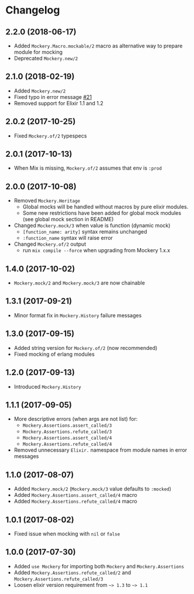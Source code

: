 # Changelog

## 2.2.0 (2018-06-17)

* Added `Mockery.Macro.mockable/2` macro as alternative way to prepare module for mocking
* Deprecated `Mockery.new/2`

## 2.1.0 (2018-02-19)

* Added `Mockery.new/2`
* Fixed typo in error message [#21](https://github.com/appunite/mockery/pull/21)
* Removed support for Elixir 1.1 and 1.2

## 2.0.2 (2017-10-25)

* Fixed `Mockery.of/2` typespecs

## 2.0.1 (2017-10-13)

* When Mix is missing, `Mockery.of/2` assumes that env is `:prod`

## 2.0.0 (2017-10-08)

* Removed `Mockery.Heritage`
  * Global mocks will be handled without macros by pure elixir modules.
  * Some new restrictions have been added for global mock modules (see global
    mock section in README)
* Changed `Mockery.mock/3` when value is function (dynamic mock)
  * `[function_name: arity]` syntax remains unchanged
  * `:function_name` syntax will raise error
* Changed `Mockery.of/2` output
  * run `mix compile --force` when upgrading from Mockery 1.x.x

## 1.4.0 (2017-10-02)

* `Mockery.mock/2` and `Mockery.mock/3` are now chainable

## 1.3.1 (2017-09-21)

* Minor format fix in `Mockery.History` failure messages

## 1.3.0 (2017-09-15)

* Added string version for `Mockery.of/2` (now recommended)
* Fixed mocking of erlang modules

## 1.2.0 (2017-09-13)

* Introduced `Mockery.History`

## 1.1.1 (2017-09-05)

* More descriptive errors (when args are not list) for:
  * `Mockery.Assertions.assert_called/3`
  * `Mockery.Assertions.refute_called/3`
  * `Mockery.Assertions.assert_called/4`
  * `Mockery.Assertions.refute_called/4`
* Removed unnecessary `Elixir.` namespace from module names in error messages

## 1.1.0 (2017-08-07)

* Added `Mockery.mock/2` (`Mockery.mock/3` value defaults to `:mocked`)
* Added `Mockery.Assertions.assert_called/4` macro
* Added `Mockery.Assertions.refute_called/4` macro

## 1.0.1 (2017-08-02)

* Fixed issue when mocking with `nil` or `false`

## 1.0.0 (2017-07-30)

* Added `use Mockery` for importing both `Mockery` and `Mockery.Assertions`
* Added `Mockery.Assertions.refute_called/2` and `Mockery.Assertions.refute_called/3`
* Loosen elixir version requirement from `~> 1.3` to `~> 1.1`
